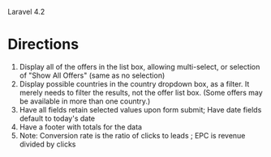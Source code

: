 Laravel 4.2

# Directions #

1. Display all of the offers in the list box, allowing multi-select, or selection of "Show All Offers" (same as no selection)
2. Display possible countries in the country dropdown box, as a filter. It merely needs to filter the results, not the offer list box. (Some offers may be available in more than one country.)
3. Have all fields retain selected values upon form submit; Have date fields default to today's date
4. Have a footer with totals for the data
5. Note: Conversion rate is the ratio of clicks to leads ;  EPC is revenue divided by clicks